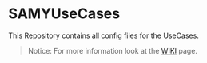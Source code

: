 # SAMYUseCases 
This Repository contains all config files for the UseCases.
> Notice: For more information look at the [WIKI](https://github.com/TW-Robotics/SAMYProject/wiki/) page.
